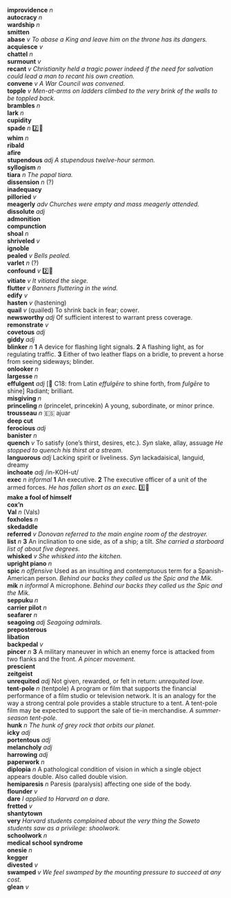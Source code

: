 __improvidence__ _n_  
__autocracy__ _n_  
__wardship__ _n_  
__smitten__  
__abase__ _v_ _To abase a King and leave him on the throne has its dangers._  
__acquiesce__ _v_  
__chattel__ _n_  
__surmount__ _v_  
__recant__ _v_ _Christianity held a tragic power indeed if the need for salvation could lead a man to recant his own creation._  
__convene__ _v_ _A War Council was convened._  
__topple__ _v_ _Men-at-arms on ladders climbed to the very brink of the walls to be toppled back._  
__brambles__ _n_  
__lark__ _n_  
__cupidity__  
__spade__ _n_ :two::hammer:  
__whim__ _n_  
__ribald__  
__afire__  
__stupendous__ _adj_ _A stupendous twelve-hour sermon._  
__syllogism__ _n_  
__tiara__ _n_ _The papal tiara._  
__dissension__ _n_ (?)  
__inadequacy__  
__pilloried__ _v_  
__meagerly__ _adv_ _Churches were empty and mass meagerly attended._  
__dissolute__ _adj_  
__admonition__  
__compunction__  
__shoal__ _n_  
__shriveled__ _v_  
__ignoble__  
__pealed__ _v_ _Bells pealed._  
__varlet__ _n_ (?)  
__confound__ _v_ :two::hammer:  
__vitiate__ _v_ _It vitiated the siege._  
__flutter__ _v_ _Banners fluttering in the wind._  
__edify__ _v_  
__hasten__ _v_ (hastening)  
__quail__ _v_ (quailed) To shrink back in fear; cower.  
__newsworthy__ _adj_ Of sufficient interest to warrant press coverage.  
__remonstrate__ _v_  
__covetous__ _adj_  
__giddy__ _adj_  
__blinker__ _n_ __1__ A device for flashing light signals. __2__ A flashing light, as for regulating traffic. __3__ Either of two leather flaps on a bridle, to prevent a horse from seeing sideways; blinder.  
__onlooker__ _n_  
__largesse__ _n_  
__effulgent__ _adj_ [:scroll: C18: from Latin _effulgēre_ to shine forth, from _fulgēre_ to shine] Radiant; brilliant.  
__misgiving__ _n_  
__princeling__ _n_ (princelet, princekin) A young, subordinate, or minor prince.  
__trousseau__ _n_ :es: ajuar  
__deep cut__  
__ferocious__ _adj_  
__banister__ _n_  
__quench__ _v_ To satisfy (one’s thirst, desires, etc.). _Syn_ slake, allay, assuage _He stopped to quench his thirst at a stream._  
__languorous__ _adj_ Lacking spirit or liveliness. _Syn_ lackadaisical, languid, dreamy  
__inchoate__ _adj_ /in-KOH-ut/  
__exec__ _n_ _informal_ __1__ An executive. __2__ The executive officer of a unit of the armed forces. _He has fallen short as an exec._ :three::hammer:  
__make a fool of himself__  
__cox’n__  
__Val__ _n_ (Vals)  
__foxholes__ _n_  
__skedaddle__  
__referred__ _v_ _Donovan referred to the main engine room of the destroyer._  
__list__ _n_ __3__ An inclination to one side, as of a ship; a tilt. _She carried a starboard list of about five degrees._  
__whisked__ _v_ _She whisked into the kitchen._  
__upright piano__ _n_  
__spic__ _n_ _offensive_ Used as an insulting and contemptuous term for a Spanish-American person. _Behind our backs they called us the Spic and the Mik._  
__mik__ _n_ _informal_ A microphone. _Behind our backs they called us the Spic and the Mik._  
__seppuku__ _n_  
__carrier pilot__ _n_  
__seafarer__ _n_  
__seagoing__ _adj_ _Seagoing admirals._  
__preposterous__  
__libation__  
__backpedal__ _v_  
__pincer__ _n_ __3__ A military maneuver in which an enemy force is attacked from two flanks and the front. _A pincer movement._  
__prescient__  
__zeitgeist__  
__unrequited__ _adj_ Not given, rewarded, or felt in return: _unrequited love._  
__tent-pole__ _n_ (tentpole) A program or film that supports the financial performance of a film studio or television network. It is an analogy for the way a strong central pole provides a stable structure to a tent. A tent-pole film may be expected to support the sale of tie-in merchandise. _A summer-season tent-pole._  
__hunk__ _n_ _The hunk of grey rock that orbits our planet._  
__icky__ _adj_  
__portentous__ _adj_  
__melancholy__ _adj_  
__harrowing__ _adj_  
__paperwork__ _n_  
__diplopia__ _n_ A pathological condition of vision in which a single object appears double. Also called double vision.  
__hemiparesis__ _n_ Paresis (paralysis) affecting one side of the body.  
__flounder__ _v_  
__dare__ _I applied to Harvard on a dare._  
__fretted__ _v_  
__shantytown__  
__very__ _Harvard students complained about the very thing the Soweto students saw as a privilege: shoolwork._  
__schoolwork__ _n_  
__medical school syndrome__  
__onesie__ _n_  
__kegger__  
__divested__ _v_  
__swamped__ _v_ _We feel swamped by the mounting pressure to succeed at any cost._  
__glean__ _v_  
